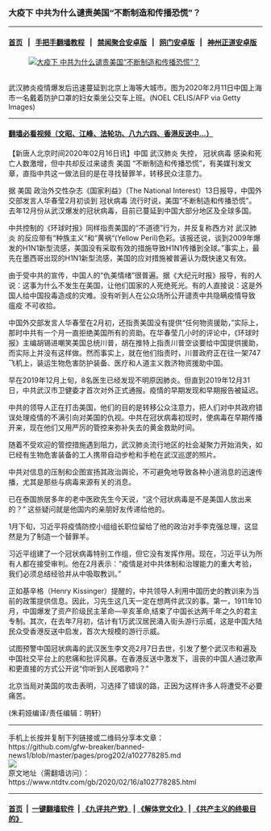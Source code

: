 ### 大疫下 中共为什么谴责美国“不断制造和传播恐慌”？
------------------------

#### [首页](https://github.com/gfw-breaker/banned-news1/blob/master/README.md) &nbsp;&nbsp;|&nbsp;&nbsp; [手把手翻墙教程](https://github.com/gfw-breaker/guides/wiki) &nbsp;&nbsp;|&nbsp;&nbsp; [禁闻聚合安卓版](https://github.com/gfw-breaker/bn-android) &nbsp;&nbsp;|&nbsp;&nbsp; [网门安卓版](https://github.com/oGate2/oGate) &nbsp;&nbsp;|&nbsp;&nbsp; [神州正道安卓版](https://github.com/SzzdOgate/update) 



<div><div class="featured_image">
 <a href="https://i.ntdtv.com/assets/uploads/2020/02/GettyImages-1200012653-1.jpg" target="_blank">
  <figure>
   <img alt="大疫下 中共为什么谴责美国“不断制造和传播恐慌”？" src="https://i.ntdtv.com/assets/uploads/2020/02/GettyImages-1200012653-1-800x450.jpg"/>
  </figure><br/>
 </a>
 <span class="caption">
  武汉肺炎疫情爆发后迅速蔓延到北京上海等大城市。图为2020年2月11日中国上海市一名戴着防护口罩的妇女乘坐公交车上班。(NOEL CELIS/AFP via Getty Images)
 </span>
</div>
</div><hr/>

#### [翻墙必看视频（文昭、江峰、法轮功、八九六四、香港反送中...）](https://github.com/gfw-breaker/banned-news1/blob/master/pages/link3.md)

<div><div class="post_content" itemprop="articleBody">
 <p>
  【新唐人北京时间2020年02月16日讯】中国
  <ok href="https://www.ntdtv.com/gb/武汉肺炎.htm">
   武汉肺炎
  </ok>
  失控，
  <ok href="https://www.ntdtv.com/gb/冠状病毒.htm">
   冠状病毒
  </ok>
  感染和死亡人数激增，但中共却反过来谴责
  <ok href="https://www.ntdtv.com/gb/美国.htm">
   美国
  </ok>
  “不断制造和传播恐慌”，有美媒刊发文章，直指中共这一做法目的是在寻找替罪羊，转移民众注意力。
 </p>
 <p>
  据
  <ok href="https://www.ntdtv.com/gb/美国.htm">
   美国
  </ok>
  政治外交性杂志《国家利益》（The National Interest）13日报导，中国外交部发言人华春莹2月初谈到
  <ok href="https://www.ntdtv.com/gb/冠状病毒.htm">
   冠状病毒
  </ok>
  流行时说，美国“不断制造和传播恐慌”。去年12月份从武汉爆发的冠状病毒，目前已蔓延到中国大部分地区及全球多国。
 </p>
 <p>
  中共控制的《环球时报》同样指责美国的“不道德”行为，并反复称西方对
  <ok href="https://www.ntdtv.com/gb/武汉肺炎.htm">
   武汉肺炎
  </ok>
  的反应带有“种族主义”和“黄祸“(Yellow Peril)色彩。该报还说，谈到2009年爆发的H1N1新型流感，美国没有采取有效的措施导致H1N1传播到全球。”事实上，最先在墨西哥出现的H1N1新型流感，美国的应对措施被普遍认为既快速又有效。
 </p>
 <p>
  由于受中共的宣传，中国人的“仇美情绪”很普遍。据《大纪元时报》报导，有的人说：这事为什么不发生在美国，让他们国家的人死绝死光。有的人直接说：这是外国人给中国投毒造成的灾难。没有听到人在公众场所公开谴责中共隐瞒疫情导致
  <ok href="https://www.ntdtv.com/gb/瘟疫.htm">
   瘟疫
  </ok>
  不可收拾。
 </p>
 <p>
  中国外交部发言人华春莹在2月初，还指责美国没有提供“任何物资援助，”实际上，那时中共有一个月一直拒绝美国所有的资助。在华春莹几小时的评论中，《环球时报》主编胡锡进嘲笑美国总统川普，胡在推特上指责川普空谈要给中国提供援助，而实际上并没有这样做。然而事实上，就在他们指责时，川普政府正在往一架747飞机上，装运生物危害防护装备、医疗和人道主义救济物资援助中国。
 </p>
 <p>
  早在2019年12月上旬，8名医生已经发现不明原因肺炎。但直到2019年12月31日，中共武汉市卫健委才首次对外正式通报。疫情的早期发现和早期报告被延迟。
 </p>
 <p>
  中共的领导人正在打击美国，他们的目的是转移公众注意力，把人们对中共政府错误处理疫情的不满引向对美国的仇视。中共在冠状病毒初现时，使病毒在早期传播开来，现在他们又用严厉的管控来弥补失去的黄金救助时间。
 </p>
 <p>
  随着不受欢迎的管控措施遇到阻力，武汉肺炎流行地区的社会凝聚力开始消失，如已经有生物危害装备的工人携带自动步枪和手枪在武汉巡逻的照片。
 </p>
 <p>
  中共对信息的压制和企图宣扬其政治舆论，不可避免地导致各种小道消息的迅速传播，尤其是那些与病毒来源有关的消息。
 </p>
 <p>
  已在泰国旅居多年的老中医欧先生今天说，“这个冠状病毒是不是美国人放出来的？” 这些疑问就是他国内的亲朋好友传递给他的。
 </p>
 <p>
  1月下旬，习近平将疫情防控小组组长职位留给了他的政治对手李克强总理，这显然是为了制造一个替罪羊。
 </p>
 <p>
  习近平组建了一个冠状病毒特别工作组，但它没有发挥作用。现在，习近平认为所有人都在接受审判。他在2月表示：“疫情是对中共体制和治理能力的重大考验，我们必须总结经验并从中吸取教训。”
 </p>
 <p>
  正如基辛格（Henry Kissinger）提醒的，中共领导人利用中国历史的教训来为当前的政策提供信息。因此，习先生这几天一定在想两件武汉的事。第一，1911年10月，中国爆发了资产阶级民主革命—辛亥革命,结束了中国长达两千年之久的君主专制。其次，在去年7月初，估计有1万武汉居民涌入街头游行示威，这是中国大陆民众受香港反送中启发，首次大规模的游行示威。
 </p>
 <p>
  试图预警中国冠状病毒的武汉医生李文亮2月7日去世，引发了整个武汉市和遍及中国社交平台上的悲痛和批评风暴。在香港反送中激发下，沮丧的中国人通过歌声和更直接的方式公开说“你听到人民唱歌吗？”
 </p>
 <p>
  北京当局对美国的攻击表明，习选择了错误的路，正因为这样许多人将遭受不必要痛苦。
 </p>
 <p>
  (朱莉娅编译/责任编辑：明轩）
 </p>
 <div class="single_ad">
 </div>
</div>
</div>
<hr/>
手机上长按并复制下列链接或二维码分享本文章：<br/>
https://github.com/gfw-breaker/banned-news1/blob/master/pages/prog202/a102778285.md <br/>
<a href='https://github.com/gfw-breaker/banned-news1/blob/master/pages/prog202/a102778285.md'><img src='https://github.com/gfw-breaker/banned-news1/blob/master/pages/prog202/a102778285.md.png'/></a> <br/>
原文地址（需翻墙访问）：https://www.ntdtv.com/gb/2020/02/16/a102778285.html


------------------------
#### [首页](https://github.com/gfw-breaker/banned-news1/blob/master/README.md) &nbsp;|&nbsp; [一键翻墙软件](https://github.com/gfw-breaker/nogfw/blob/master/README.md) &nbsp;| [《九评共产党》](https://github.com/gfw-breaker/9ping.md/blob/master/README.md#九评之一评共产党是什么) | [《解体党文化》](https://github.com/gfw-breaker/jtdwh.md/blob/master/README.md) | [《共产主义的终极目的》](https://github.com/gfw-breaker/gczydzjmd.md/blob/master/README.md)


<img src='http://gfw-breaker.win/banned-news/pages/prog202/a102778285.md' width='0px' height='0px'/>